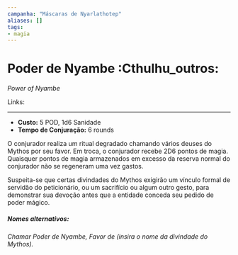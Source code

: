 ```yaml
---
campanha: "Máscaras de Nyarlathotep"
aliases: []
tags: 
- magia
---
```


# Poder de Nyambe :Cthulhu_outros:
_Power of Nyambe_

Links:

---
-  **Custo:** 5 POD, 1d6 Sanidade
- **Tempo de Conjuração:** 6 rounds

O conjurador realiza um ritual degradado chamando vários deuses do Mythos por seu favor. Em troca, o conjurador recebe 2D6 pontos de magia. Quaisquer pontos de magia armazenados em excesso da reserva normal do conjurador não se regeneram uma vez gastos.

Suspeita-se que certas divindades do Mythos exigirão um vínculo formal de servidão do peticionário, ou um sacrifício ou algum outro gesto, para demonstrar sua devoção antes que a entidade conceda seu pedido de poder mágico.

##### Nomes alternativos: 
*Chamar Poder de Nyambe, Favor de (insira o nome da divindade do Mythos).*